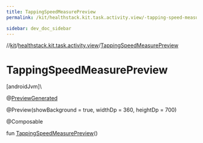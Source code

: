 ```yaml
---
title: TappingSpeedMeasurePreview
permalink: /kit/healthstack.kit.task.activity.view/-tapping-speed-measure-preview.html

sidebar: dev_doc_sidebar
---
```

//[kit](../../kit.html)/[healthstack.kit.task.activity.view](index.html)/[TappingSpeedMeasurePreview](-tapping-speed-measure-preview.html)



# TappingSpeedMeasurePreview



[androidJvm]\




@[PreviewGenerated](../healthstack.kit.annotation/-preview-generated/index.html)



@Preview(showBackground = true, widthDp = 360, heightDp = 700)



@Composable



fun [TappingSpeedMeasurePreview](-tapping-speed-measure-preview.html)()




